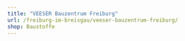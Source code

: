 ```yaml
---
title: "VEESER Bauzentrum Freiburg"
url: /freiburg-im-breisgau/veeser-bauzentrum-freiburg/
shop: Baustoffe
---
```

